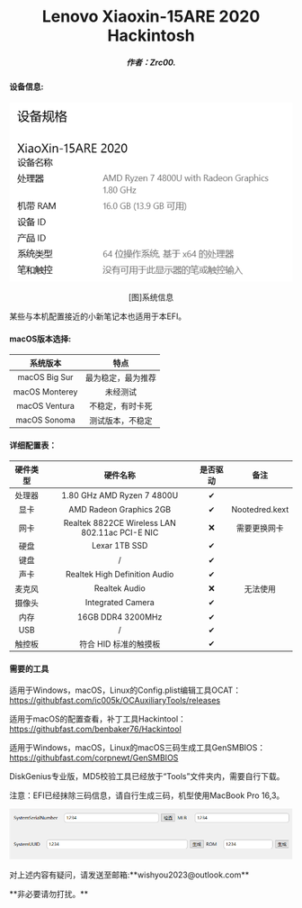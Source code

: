 <h1 align="Center">Lenovo Xiaoxin-15ARE 2020 Hackintosh</h1>



<h5 align = "Center">作者：Zrc00.</h5>

#### 设备信息:

![sysinfo](./img/sysinfo.png)

<p align="Center">[图]系统信息</p>

某些与本机配置接近的小新笔记本也适用于本EFI。

#### macOS版本选择:

|    系统版本    |        特点        |
| :------------: | :----------------: |
| macOS Big Sur  | 最为稳定，最为推荐 |
| macOS Monterey |      未经测试      |
| macOS Ventura  |  不稳定，有时卡死  |
|  macOS Sonoma  |  测试版本，不稳定  |

#### 详细配置表：

| 硬件类型 |                    硬件名称                    | 是否驱动 |      备注      |
| :------: | :--------------------------------------------: | :------: | :------------: |
|  处理器  |           1.80 GHz AMD Ryzen 7 4800U           |    ✔     |                |
|   显卡   |            AMD Radeon Graphics 2GB             |    ✔     | Nootedred.kext |
|   网卡   | Realtek 8822CE Wireless LAN 802.11ac PCI-E NIC |    ❌     |  需要更换网卡  |
|   硬盘   |                 Lexar 1TB SSD                  |    ✔     |                |
|   键盘   |                       /                        |    ✔     |                |
|   声卡   |         Realtek High Definition Audio          |    ✔     |                |
|  麦克风  |                 Realtek Audio                  |    ❌     |    无法使用    |
|  摄像头  |               Integrated Camera                |    ✔     |                |
|   内存   |               16GB DDR4 3200MHz                |    ✔     |                |
|   USB    |                       /                        |    ✔     |                |
|  触控板  |             符合 HID 标准的触摸板              |    ✔     |                |

#### 需要的工具

适用于Windows，macOS，Linux的Config.plist编辑工具OCAT：https://githubfast.com/ic005k/OCAuxiliaryTools/releases

适用于macOS的配置查看，补丁工具Hackintool：https://githubfast.com/benbaker76/Hackintool

适用于Windows，macOS，Linux的macOS三码生成工具GenSMBIOS：https://githubfast.com/corpnewt/GenSMBIOS

DiskGenius专业版，MD5校验工具已经放于“Tools”文件夹内，需要自行下载。

注意：EFI已经抹除三码信息，请自行生成三码，机型使用MacBook Pro 16,3。

![threema](./img/threema.png)
<p>对上述内容有疑问，请发送至邮箱:**wishyou2023@outlook.com**</p>
**非必要请勿打扰。**
